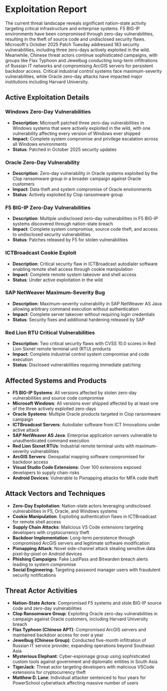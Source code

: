 # Exploitation Report

The current threat landscape reveals significant nation-state activity targeting critical infrastructure and enterprise systems. F5 BIG-IP environments have been compromised through zero-day vulnerabilities, resulting in the theft of source code and undisclosed security flaws. Microsoft's October 2025 Patch Tuesday addressed 183 security vulnerabilities, including three zero-days actively exploited in the wild. Meanwhile, Chinese threat actors continue sophisticated campaigns, with groups like Flax Typhoon and Jewelbug conducting long-term infiltrations of Russian IT networks and compromising ArcGIS servers for persistent backdoor access. Critical industrial control systems face maximum-severity vulnerabilities, while Oracle zero-day attacks have impacted major institutions including Harvard University.

## Active Exploitation Details

### Windows Zero-Day Vulnerabilities
- **Description**: Microsoft patched three zero-day vulnerabilities in Windows systems that were actively exploited in the wild, with one vulnerability affecting every version of Windows ever shipped
- **Impact**: Complete system compromise and privilege escalation across all Windows environments
- **Status**: Patched in October 2025 security updates

### Oracle Zero-Day Vulnerability  
- **Description**: Zero-day vulnerability in Oracle systems exploited by the Clop ransomware group in a broader campaign against Oracle customers
- **Impact**: Data theft and system compromise of Oracle environments
- **Status**: Actively exploited by Clop ransomware group

### F5 BIG-IP Zero-Day Vulnerabilities
- **Description**: Multiple undisclosed zero-day vulnerabilities in F5 BIG-IP systems discovered through nation-state breach
- **Impact**: Complete system compromise, source code theft, and access to undisclosed security vulnerabilities
- **Status**: Patches released by F5 for stolen vulnerabilities

### ICTBroadcast Cookie Exploit
- **Description**: Critical security flaw in ICTBroadcast autodialer software enabling remote shell access through cookie manipulation
- **Impact**: Complete remote system takeover and shell access
- **Status**: Under active exploitation in the wild

### SAP NetWeaver Maximum-Severity Bug
- **Description**: Maximum-severity vulnerability in SAP NetWeaver AS Java allowing arbitrary command execution without authentication
- **Impact**: Complete server takeover without requiring login credentials
- **Status**: Security fixes and additional hardening released by SAP

### Red Lion RTU Critical Vulnerabilities
- **Description**: Two critical security flaws with CVSS 10.0 scores in Red Lion Sixnet remote terminal unit (RTU) products
- **Impact**: Complete industrial control system compromise and code execution
- **Status**: Disclosed vulnerabilities requiring immediate patching

## Affected Systems and Products

- **F5 BIG-IP Systems**: All versions affected by stolen zero-day vulnerabilities and source code compromise
- **Microsoft Windows**: All versions ever shipped affected by at least one of the three actively exploited zero-days
- **Oracle Systems**: Multiple Oracle products targeted in Clop ransomware campaign
- **ICTBroadcast Servers**: Autodialer software from ICT Innovations under active attack
- **SAP NetWeaver AS Java**: Enterprise application servers vulnerable to unauthenticated command execution
- **Red Lion Sixnet RTUs**: Industrial remote terminal units with maximum-severity vulnerabilities
- **ArcGIS Servers**: Geospatial mapping software compromised for backdoor access
- **Visual Studio Code Extensions**: Over 100 extensions exposed developers to supply chain risks
- **Android Devices**: Vulnerable to Pixnapping attacks for MFA code theft

## Attack Vectors and Techniques

- **Zero-Day Exploitation**: Nation-state actors leveraging undisclosed vulnerabilities in F5, Oracle, and Windows systems
- **Cookie Manipulation**: Exploiting authentication flaws in ICTBroadcast for remote shell access
- **Supply Chain Attacks**: Malicious VS Code extensions targeting developers with cryptocurrency theft
- **Backdoor Implementation**: Long-term persistence through compromised ArcGIS servers and legitimate software modification
- **Pixnapping Attack**: Novel side-channel attack stealing sensitive data pixel-by-pixel on Android devices
- **Phishing Campaigns**: Fake LastPass and Bitwarden breach alerts leading to system compromise
- **Social Engineering**: Targeting password manager users with fraudulent security notifications

## Threat Actor Activities

- **Nation-State Actors**: Compromised F5 systems and stole BIG-IP source code and zero-day vulnerabilities
- **Clop Ransomware Group**: Exploiting Oracle zero-day vulnerabilities in campaign against Oracle customers, including Harvard University breach
- **Flax Typhoon (Chinese APT)**: Compromised ArcGIS servers and maintained backdoor access for over a year
- **Jewelbug (Chinese Group)**: Conducted five-month infiltration of Russian IT service provider, expanding operations beyond Southeast Asia
- **Mysterious Elephant**: Cyber-espionage group using sophisticated custom tools against government and diplomatic entities in South Asia
- **TigerJack**: Threat actor targeting developers with malicious VSCode extensions for cryptocurrency theft
- **Matthew D. Lane**: Individual attacker sentenced to four years for PowerSchool cyberattack affecting massive number of users